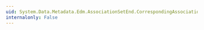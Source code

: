 ```yaml
---
uid: System.Data.Metadata.Edm.AssociationSetEnd.CorrespondingAssociationEndMember
internalonly: False
---
```

